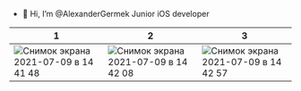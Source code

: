 - 👋 Hi, I’m @AlexanderGermek
Junior iOS developer

1 | 2 | 3
--- | --- | ---
![Снимок экрана 2021-07-09 в 14 41 48](https://user-images.githubusercontent.com/76963888/125073414-94d30000-e0c4-11eb-9f45-4678753db7e8.png)|![Снимок экрана 2021-07-09 в 14 42 08](https://user-images.githubusercontent.com/76963888/125073419-98668700-e0c4-11eb-91c2-45152b096cf5.png)|![Снимок экрана 2021-07-09 в 14 42 57](https://user-images.githubusercontent.com/76963888/125073420-98668700-e0c4-11eb-969b-950459f265fc.png)
